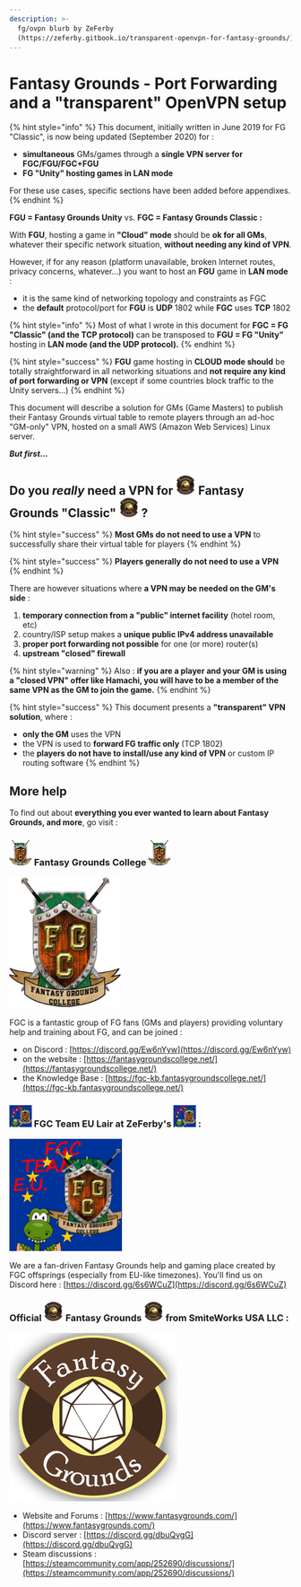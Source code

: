 ```yaml
---
description: >-
  fg/ovpn blurb by ZeFerby
  (https://zeferby.gitbook.io/transparent-openvpn-for-fantasy-grounds/)
---
```


# Fantasy Grounds - Port Forwarding and a "transparent" OpenVPN setup

{% hint style="info" %}
This document, initially written in June 2019 for FG "Classic", is now being updated \(September 2020\) for :

* **simultaneous** GMs/games through a **single VPN server for FGC/FGU/FGC+FGU**
* **FG "Unity" hosting games in LAN mode**

For these use cases, specific sections have been added before appendixes.
{% endhint %}

**FGU = Fantasy Grounds Unity** vs. **FGC = Fantasy Grounds Classic :**

With **FGU**, hosting a game in **"Cloud" mode** should be **ok for all GMs**, whatever their specific network situation, **without needing any kind of VPN**.

However, if for any reason \(platform unavailable, broken Internet routes, privacy concerns, whatever...\) you want to host an **FGU** game in **LAN mode** :

* it is the same kind of networking topology and constraints as FGC
* the **default** protocol/port for **FGU** is **UDP** 1802 while **FGC** uses **TCP** 1802

{% hint style="info" %}
Most of what I wrote in this document for **FGC = FG "Classic" \(and the TCP protocol\)** can be transposed to **FGU = FG "Unity"** hosting in **LAN mode \(and the UDP protocol\).**
{% endhint %}

{% hint style="success" %}
**FGU** game hosting in **CLOUD mode should** be totally straightforward in all networking situations and **not require any kind of port forwarding or VPN** \(except if some countries block traffic to the Unity servers...\)
{% endhint %}



This document will describe a solution for GMs \(Game Masters\) to publish their Fantasy Grounds virtual table to remote players through an ad-hoc "GM-only" VPN, hosted on a small AWS \(Amazon Web Services\) Linux server.



_**But first...**_

## Do you _really_ need a VPN for ![](.gitbook/assets/fg35.png) Fantasy Grounds "Classic" ![](.gitbook/assets/fg35.png) ?

{% hint style="success" %}
**Most GMs do not need to use a VPN** to successfully share their virtual table for players
{% endhint %}

{% hint style="success" %}
**Players generally do not need to use a VPN**
{% endhint %}

There are however situations where **a VPN may be needed on the GM's side** :

1. **temporary connection from a "public" internet facility** \(hotel room, etc\)
2. country/ISP setup makes a **unique public IPv4 address unavailable**
3. **proper port forwarding not possible** for one \(or more\) router\(s\)
4. **upstream "closed" firewall**

{% hint style="warning" %}
Also : **if you are a player and your GM is using a "closed VPN" offer like Hamachi, you will have to be a member of the same VPN as the GM to join the game.**
{% endhint %}

{% hint style="success" %}
This document presents a **"transparent" VPN solution**, where :

* **only the GM** uses the VPN
* the VPN is used to **forward FG traffic only** \(TCP 1802\)
* the **players do not have to install/use any kind of VPN** or custom IP routing software
{% endhint %}

## More help

To find out about **everything you ever wanted to learn about Fantasy Grounds, and more**, go visit :

### ![](.gitbook/assets/fgc-banner_w40.png) **Fantasy Grounds College** ![](.gitbook/assets/fgc-banner_w40.png) 

![](.gitbook/assets/fgc-banner_w200.png)

FGC is a fantastic group of FG fans \(GMs and players\) providing voluntary help and training about FG, and can be joined :

* on Discord : [https://discord.gg/Ew6nYyw](https://discord.gg/Ew6nYyw)
* on the website : [https://fantasygroundscollege.net/](https://fantasygroundscollege.net/)
* the Knowledge Base : [https://fgc-kb.fantasygroundscollege.net/](https://fgc-kb.fantasygroundscollege.net/)



### ![](.gitbook/assets/teameutransition40.png) FGC Team EU Lair at ZeFerby's ![](.gitbook/assets/teameutransition40.png) :

![](.gitbook/assets/teameutransition200.png)

We are a fan-driven Fantasy Grounds help and gaming place created by FGC offsprings \(especially from EU-like timezones\).  You'll find us on Discord here : [https://discord.gg/6s6WCuZ](https://discord.gg/6s6WCuZ)



### Official ![](.gitbook/assets/fg35.png) **Fantasy Grounds** ![](.gitbook/assets/fg35.png) from **SmiteWorks** USA LLC :

![](.gitbook/assets/fantasy-grounds.png)

* Website and Forums : [https://www.fantasygrounds.com/](https://www.fantasygrounds.com/)
* Discord server : [https://discord.gg/dbuQvgG](https://discord.gg/dbuQvgG)
* Steam discussions : [https://steamcommunity.com/app/252690/discussions/](https://steamcommunity.com/app/252690/discussions/)




